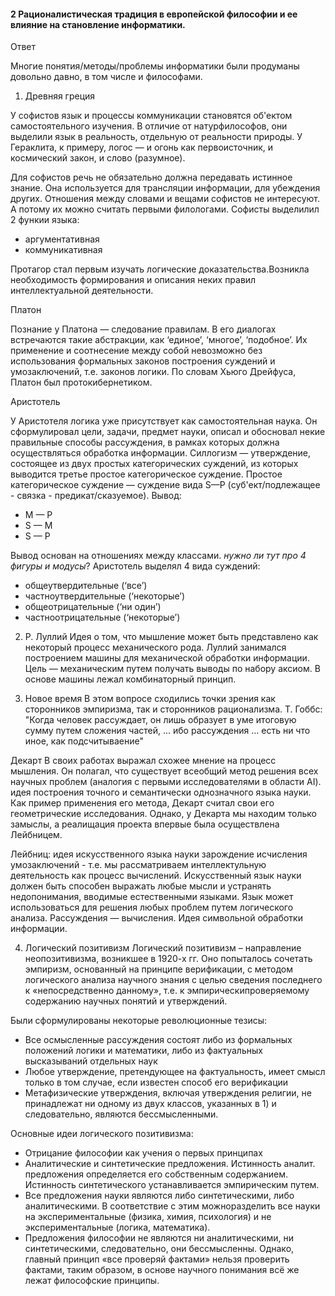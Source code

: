 #### 2 Рационалистическая традиция в европейской философии и ее влияние на становление информатики.

Ответ

Многие понятия/методы/проблемы информатики были продуманы довольно давно, в том числе и философами.

1. Древняя греция

 У софистов язык и процессы коммуникации становятся об'ектом самостоятельного изучения. В отличие от
 натурфилософов, они выделили язык в реальность, отдельную от реальности природы. У Гераклита, к примеру,
 логос — и огонь как первоисточник, и космический закон, и слово (разумное).

 Для софистов речь не обязательно должна передавать истинное знание. Она используется для трансляции
 информации, для убеждения других. Отношения между словами и вещами софистов не интересуют. А потому их
 можно считать первыми филологами. Софисты выделилил 2 функии языка:
  * аргументативная
  * коммуникативная
  
 Протагор стал первым изучать логические доказательства.Возникла необходимость формирования и описания неких
 правил интеллектуальной деятельности.

 Платон
 
 Познание у Платона — следование правилам. В его диалогах встречаются такие абстракции, как ‘единое’, ‘многое’,
 ‘подобное’. Их применение и соотнесение между собой невозможно без использования формальных законов
 построения суждений и умозаключений, т.е. законов логики. По словам Хьюго Дрейфуса, Платон был протокибернетиком.

 Аристотель

 У Аристотеля логика уже присутствует как самостоятельная наука. Он сформулировал цели, задачи, предмет науки,
 описал и обосновал некие правильные способы рассуждения, в рамках которых должна осуществляться
 обработка информации.
 Силлогизм — утверждение, состоящее из двух простых категорических суждений, из которых выводится третье
 простое категорическое суждение. Простое категорическое суждение — суждение вида S—P
 (суб'ект/подлежащее - связка - предикат/сказуемое). Вывод:
  * M — P
  * S — M
  * S — P

 Вывод основан на отношениях между классами. *нужно ли тут про 4 фигуры и модусы*? Аристотель выделял 4 вида суждений:
  * общеутвердительные (‘все’)
  * частноутвердительные (‘некоторые’)
  * общеотрицательные (‘ни один’)
  * частноотрицательные (‘некоторые’)
  
2. Р. Луллий
 Идея о том, что мышление может быть представлено как некоторый процесс механического рода.
 Луллий занимался построением машины для механической обработки информации. Цель — механическим путем
 получать выводы по набору аксиом. В основе машины лежал
 комбинаторный принцип.

3. Новое время
 В этом вопросе сходились точки зрения как сторонников эмпиризма, так и сторонников рационализма.
 Т. Гоббс:
 "Когда человек рассуждает, он лишь образует в уме итоговую  сумму путем сложения частей, ... ибо рассуждения ... есть ни
 что иное, как подсчитываение"

 Декарт
 В своих работах выражал схожее мнение на процесс мышления. Он полагал, что существует всеобщий метод решения всех научных проблем (аналогия с
 первыми исследователями в области AI). идея построения точного и семантически однозначного языка науки.
 Как пример применения его метода, Декарт считал свои его геометрические исследования.
 Однако, у Декарта мы находим только замыслы, а реалищация проекта впервые была осуществлена Лейбницем.

 Лейбниц:
 идея искусственного языка науки зарождение исчисления умозаключений - т.е. мы рассматриваем интеллектульную деятельность как процесс
 вычислений. Искусственный язык науки должен быть способен выражать любые мысли и устранять недопонимания, вводимые
 естественными языками. Язык может использоваться для решения любых проблем путем логического анализа.
 Рассуждения — вычисления. Идея символьной обработки информации.
 
4. Логический позитивизм
 Логический позитивизм – направление неопозитивизма, возникшее в 1920-х гг. Оно попыталось
 сочетать эмпиризм, основанный на принципе верификации, с методом логического анализа
 научного знания с целью сведения последнего к «непосредственно данному», т.е. к эмпирическипроверяемому содержанию научных понятий и
 утверждений.

 Были сформулированы некоторые революционные тезисы:
  * Все осмысленные рассуждения состоят либо из формальных положений логики и математики, либо из фактуальных высказываний отдельных наук
  * Любое утверждение, претендующее на фактуальность, имеет смысл только в том случае, если известен способ его верификации
  * Метафизические утверждения, включая утверждения религии, не принадлежат ни одному из двух классов,
    указанных в 1) и следовательно, являются бессмысленными.

 Основные идеи логического позитивизма:
 * Отрицание философии как учения о первых принципах 
 * Аналитические и синтетические предложения. Истинность аналит. предложения определяется его собственным содержанием.
   Истинность синтетического устанавливается эмпирическим путем.
 * Все предложения науки являются либо синтетическими, либо аналитическими. В соответствие с этим можноразделить все науки на 
   экспериментальные (физика, химия, психология) и не экспериментальные (логика, математика).
 * Предложения философии не являются ни аналитическими, ни синтетическими, следовательно, они бессмысленны.
   Однако, главный принцип «все проверяй фактами» нельзя проверить фактами, таким образом, в основе научного
   понимания всё же лежат философские принципы.

